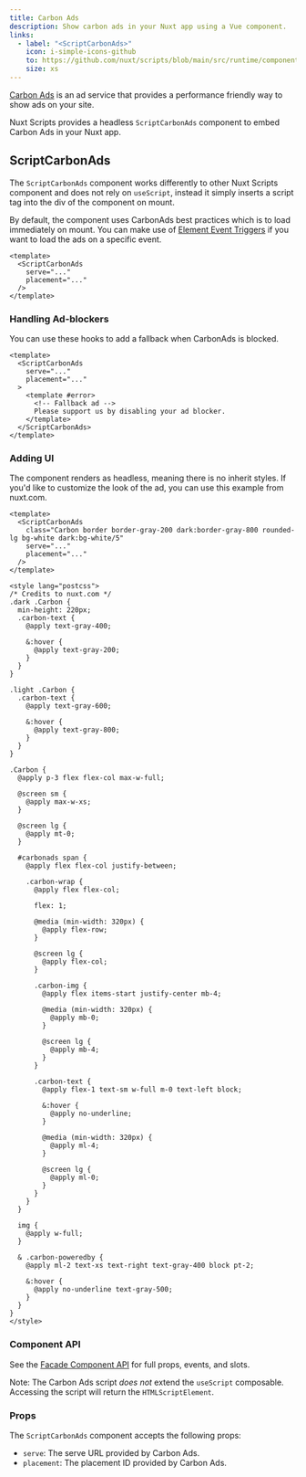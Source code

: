 ```yaml
---
title: Carbon Ads
description: Show carbon ads in your Nuxt app using a Vue component.
links:
  - label: "<ScriptCarbonAds>"
    icon: i-simple-icons-github
    to: https://github.com/nuxt/scripts/blob/main/src/runtime/components/ScriptCarbonAds.vue
    size: xs
---
```


[Carbon Ads](https://www.carbonads.net/) is an ad service that provides a performance friendly way to show ads on your site.

Nuxt Scripts provides a headless `ScriptCarbonAds` component to embed Carbon Ads in your Nuxt app.

## ScriptCarbonAds

The `ScriptCarbonAds` component works differently to other Nuxt Scripts component and does not rely on `useScript`, instead it simply
inserts a script tag into the div of the component on mount.

By default, the component uses CarbonAds best practices which is to load immediately on mount. You can make use of [Element Event Triggers](/docs/guides/script-triggers#element-event-triggers) if you
want to load the ads on a specific event.

```vue
<template>
  <ScriptCarbonAds
    serve="..."
    placement="..."
  />
</template>
```

### Handling Ad-blockers

You can use these hooks to add a fallback when CarbonAds is blocked.

```vue
<template>
  <ScriptCarbonAds
    serve="..."
    placement="..."
  >
    <template #error>
      <!-- Fallback ad -->
      Please support us by disabling your ad blocker.
    </template>
  </ScriptCarbonAds>
</template>
```

### Adding UI

The component renders as headless, meaning there is no inherit styles. If you'd like to customize the look of the ad, you can
use this example from nuxt.com.

```vue
<template>
  <ScriptCarbonAds
    class="Carbon border border-gray-200 dark:border-gray-800 rounded-lg bg-white dark:bg-white/5"
    serve="..."
    placement="..."
  />
</template>

<style lang="postcss">
/* Credits to nuxt.com */
.dark .Carbon {
  min-height: 220px;
  .carbon-text {
    @apply text-gray-400;

    &:hover {
      @apply text-gray-200;
    }
  }
}

.light .Carbon {
  .carbon-text {
    @apply text-gray-600;

    &:hover {
      @apply text-gray-800;
    }
  }
}

.Carbon {
  @apply p-3 flex flex-col max-w-full;

  @screen sm {
    @apply max-w-xs;
  }

  @screen lg {
    @apply mt-0;
  }

  #carbonads span {
    @apply flex flex-col justify-between;

    .carbon-wrap {
      @apply flex flex-col;

      flex: 1;

      @media (min-width: 320px) {
        @apply flex-row;
      }

      @screen lg {
        @apply flex-col;
      }

      .carbon-img {
        @apply flex items-start justify-center mb-4;

        @media (min-width: 320px) {
          @apply mb-0;
        }

        @screen lg {
          @apply mb-4;
        }
      }

      .carbon-text {
        @apply flex-1 text-sm w-full m-0 text-left block;

        &:hover {
          @apply no-underline;
        }

        @media (min-width: 320px) {
          @apply ml-4;
        }

        @screen lg {
          @apply ml-0;
        }
      }
    }
  }

  img {
    @apply w-full;
  }

  & .carbon-poweredby {
    @apply ml-2 text-xs text-right text-gray-400 block pt-2;

    &:hover {
      @apply no-underline text-gray-500;
    }
  }
}
</style>
```


### Component API

See the [Facade Component API](/docs/guides/facade-components#facade-components-api) for full props, events, and slots.

Note: The Carbon Ads script _does not_ extend the `useScript` composable. Accessing the script will return the `HTMLScriptElement`.

### Props

The `ScriptCarbonAds` component accepts the following props:

- `serve`: The serve URL provided by Carbon Ads.
- `placement`: The placement ID provided by Carbon Ads.

